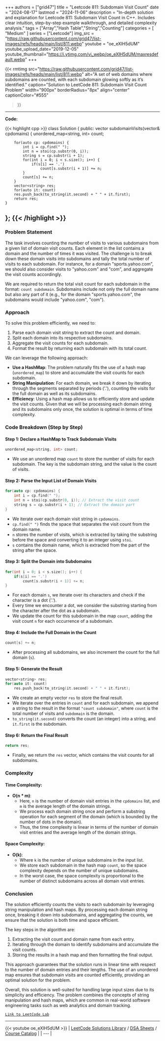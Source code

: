 
+++
authors = ["grid47"]
title = "Leetcode 811: Subdomain Visit Count"
date = "2024-08-17"
lastmod = "2024-11-06"
description = "In-depth solution and explanation for Leetcode 811: Subdomain Visit Count in C++. Includes clear intuition, step-by-step example walkthrough, and detailed complexity analysis."
tags = ["Array","Hash Table","String","Counting"]
categories = [
    "Medium"
]
series = ["Leetcode"]
img_src = "https://raw.githubusercontent.com/grid47/list-images/refs/heads/main/list/811.webp"
youtube = "oe_eXlH5dUM"
youtube_upload_date="2019-12-05"
youtube_thumbnail="https://i.ytimg.com/vi_webp/oe_eXlH5dUM/maxresdefault.webp"
+++


{{< rmtimg 
    src="https://raw.githubusercontent.com/grid47/list-images/refs/heads/main/list/811.webp" 
    alt="A set of web domains where subdomains are counted, with each subdomain glowing softly as it’s identified."
    caption="Solution to LeetCode 811: Subdomain Visit Count Problem"
    width="900px"
    borderRadius="8px"
    align="center" 
    captionColor="#555"
>}}
---
**Code:**

{{< highlight cpp >}}
class Solution {
public:
    vector<string> subdomainVisits(vector<string>& cpdomains) {
        unordered_map<string, int> count;

        for(auto cp: cpdomains) {
            int i = cp.find(" ");
            int n = stoi(cp.substr(0, i));
            string s = cp.substr(i + 1);
            for(int i = 0; i < s.size(); i++) {
                if(s[i] == '.')
                    count[s.substr(i + 1)] += n;
            }
            count[s] += n;
        }
        vector<string> res;
        for(auto it: count)
        res.push_back(to_string(it.second) + " " + it.first);
        return res;
    }
};
{{< /highlight >}}
---

### Problem Statement

The task involves counting the number of visits to various subdomains from a given list of domain visit counts. Each element in the list contains a domain and the number of times it was visited. The challenge is to break down these domain visits into subdomains and tally the total number of visits to each subdomain. For instance, for a domain "sports.yahoo.com", we should also consider visits to "yahoo.com" and "com", and aggregate the visit counts accordingly.

We are required to return the total visit count for each subdomain in the format: `count subdomain`. Subdomains include not only the full domain name but also any part of it (e.g., for the domain "sports.yahoo.com", the subdomains would include "yahoo.com", "com").

### Approach

To solve this problem efficiently, we need to:
1. Parse each domain visit string to extract the count and domain.
2. Split each domain into its respective subdomains.
3. Aggregate the visit counts for each subdomain.
4. Format the result by returning each subdomain with its total count.

We can leverage the following approach:
- **Use a HashMap**: The problem naturally fits the use of a hash map (`unordered_map`) to store and accumulate the visit counts for each subdomain.
- **String Manipulation**: For each domain, we break it down by iterating through the segments separated by periods ('.'), counting the visits for the full domain as well as its subdomains.
- **Efficiency**: Using a hash map allows us to efficiently store and update the visit counts. Given that we will be processing each domain string and its subdomains only once, the solution is optimal in terms of time complexity.

### Code Breakdown (Step by Step)

#### Step 1: Declare a HashMap to Track Subdomain Visits
```cpp
unordered_map<string, int> count;
```
- We use an unordered map `count` to store the number of visits for each subdomain. The key is the subdomain string, and the value is the count of visits.

#### Step 2: Parse the Input List of Domain Visits
```cpp
for(auto cp: cpdomains) {
    int i = cp.find(" ");
    int n = stoi(cp.substr(0, i)); // Extract the visit count
    string s = cp.substr(i + 1); // Extract the domain part
}
```
- We iterate over each domain visit string in `cpdomains`. 
- `cp.find(" ")` finds the space that separates the visit count from the domain name.
- `n` stores the number of visits, which is extracted by taking the substring before the space and converting it to an integer using `stoi`.
- `s` contains the domain name, which is extracted from the part of the string after the space.

#### Step 3: Split the Domain into Subdomains
```cpp
for(int i = 0; i < s.size(); i++) {
    if(s[i] == '.')
        count[s.substr(i + 1)] += n;
}
```
- For each domain `s`, we iterate over its characters and check if the character is a dot ('.').
- Every time we encounter a dot, we consider the substring starting from the character after the dot as a subdomain.
- We update the count for this subdomain in the map `count`, adding the visit count `n` for each occurrence of a subdomain.

#### Step 4: Include the Full Domain in the Count
```cpp
count[s] += n;
```
- After processing all subdomains, we also increment the count for the full domain (`s`).

#### Step 5: Generate the Result
```cpp
vector<string> res;
for(auto it: count)
    res.push_back(to_string(it.second) + " " + it.first);
```
- We create an empty vector `res` to store the final result.
- We iterate over the entries in `count` and for each subdomain, we append a string to the result in the format `"count subdomain"`, where `count` is the total number of visits and `subdomain` is the domain.
- `to_string(it.second)` converts the count (an integer) into a string, and `it.first` is the subdomain.

#### Step 6: Return the Final Result
```cpp
return res;
```
- Finally, we return the `res` vector, which contains the visit counts for all subdomains.

### Complexity

#### Time Complexity:
- **O(n * m)**: 
   - Here, `n` is the number of domain visit entries in the `cpdomains` list, and `m` is the average length of the domain strings. 
   - We process each domain string once and perform a substring operation for each segment of the domain (which is bounded by the number of dots in the domain).
   - Thus, the time complexity is linear in terms of the number of domain visit entries and the average length of the domain strings.

#### Space Complexity:
- **O(k)**: 
   - Where `k` is the number of unique subdomains in the input list.
   - We store each subdomain in the hash map `count`, so the space complexity depends on the number of unique subdomains. 
   - In the worst case, the space complexity is proportional to the number of distinct subdomains across all domain visit entries.

### Conclusion

The solution efficiently counts the visits to each subdomain by leveraging string manipulation and hash maps. By processing each domain string once, breaking it down into subdomains, and aggregating the counts, we ensure that the solution is both time and space efficient. 

The key steps in the algorithm are:
1. Extracting the visit count and domain name from each entry.
2. Iterating through the domain to identify subdomains and accumulate the visit counts.
3. Storing the results in a hash map and then formatting the final output.

This approach guarantees that the solution runs in linear time with respect to the number of domain entries and their lengths. The use of an unordered map ensures that subdomain visits are counted efficiently, providing an optimal solution for the problem. 

Overall, this solution is well-suited for handling large input sizes due to its simplicity and efficiency. The problem combines the concepts of string manipulation and hash maps, which are common in real-world software engineering tasks such as web analytics and domain tracking.

[`Link to LeetCode Lab`](https://leetcode.com/problems/subdomain-visit-count/description/)

---
{{< youtube oe_eXlH5dUM >}}
| [LeetCode Solutions Library](https://grid47.xyz/leetcode/) / [DSA Sheets](https://grid47.xyz/sheets/) / [Course Catalog](https://grid47.xyz/courses/) |
| --- |
